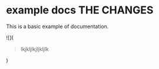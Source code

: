 # example docs THE CHANGES

This is a basic example of documentation.


 ![](

> lkjkljlkjljkljlk

)


